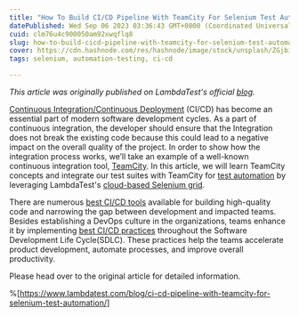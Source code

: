 ```yaml
---
title: "How To Build CI/CD Pipeline With TeamCity For Selenium Test Automation"
datePublished: Wed Sep 06 2023 03:36:43 GMT+0000 (Coordinated Universal Time)
cuid: clm76u4c900050am92xwqflq8
slug: how-to-build-cicd-pipeline-with-teamcity-for-selenium-test-automation
cover: https://cdn.hashnode.com/res/hashnode/image/stock/unsplash/ZGjbiukp_-A/upload/ef23c637ecb9690e12d2068d1f1de9e4.jpeg
tags: selenium, automation-testing, ci-cd

---
```


*This article was originally published on LambdaTest's official* [*blog*](https://www.lambdatest.com/blog/ci-cd-pipeline-with-teamcity-for-selenium-test-automation/)*.*

[Continuous Integration/Continuous Deployment](https://www.lambdatest.com/blog/what-is-continuous-integration-and-continuous-delivery/) (CI/CD) has become an essential part of modern software development cycles. As a part of continuous integration, the developer should ensure that the Integration does not break the existing code because this could lead to a negative impact on the overall quality of the project. In order to show how the integration process works, we’ll take an example of a well-known continuous integration tool, [TeamCity](https://www.jetbrains.com/teamcity/). In this article, we will learn TeamCity concepts and integrate our test suites with TeamCity for [test automation](https://www.lambdatest.com/automation-testing) by leveraging LambdaTest's [cloud-based Selenium grid](https://www.lambdatest.com/selenium-automation).

There are numerous [best CI/CD tools](https://www.lambdatest.com/learning-hub/cicd) available for building high-quality code and narrowing the gap between development and impacted teams. Besides establishing a DevOps culture in the organizations, teams enhance it by implementing [best CI/CD practices](https://www.lambdatest.com/blog/16-best-practices-of-ci-cd-pipeline-to-speed-test-automation/) throughout the Software Development Life Cycle(SDLC). These practices help the teams accelerate product development, automate processes, and improve overall productivity.

Please head over to the original article for detailed information.

%[https://www.lambdatest.com/blog/ci-cd-pipeline-with-teamcity-for-selenium-test-automation/]
